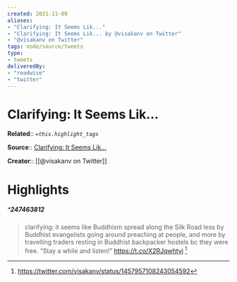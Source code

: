 ```yaml
---
created: 2021-11-09
aliases:
- "Clarifying: It Seems Lik..."
- "Clarifying: It Seems Lik... by @visakanv on Twitter"
- "@visakanv on Twitter"
tags: node/source/tweets
type: 
- tweets
deliveredBy: 
- "readwise"
- "twitter"
---
```

# Clarifying: It Seems Lik...

**Related**:: 
*`=this.highlight_tags`*

**Source**:: [Clarifying: It Seems Lik...](https://twitter.com/visakanv/status/1457957108243054592)

**Creator**:: [[@visakanv on Twitter]]

# Highlights
##### ^247463812
  
> clarifying: it seems like Buddhism spread along the Silk Road less by Buddhist evangelists going around preaching at people, and more by travelling traders resting in Buddhist backpacker hostels bc they were free. “Stay a while and listen!” https://t.co/X2RJqwhtyj 
  [^247463812]

[^247463812]:  https://twitter.com/visakanv/status/1457957108243054592

